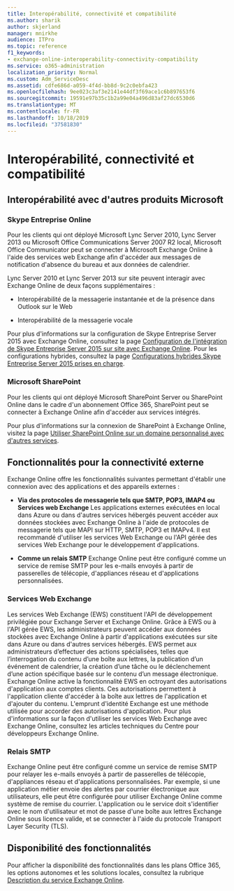 ```yaml
---
title: Interopérabilité, connectivité et compatibilité
ms.author: sharik
author: skjerland
manager: mnirkhe
audience: ITPro
ms.topic: reference
f1_keywords:
- exchange-online-interoperability-connectivity-compatibility
ms.service: o365-administration
localization_priority: Normal
ms.custom: Adm_ServiceDesc
ms.assetid: cdfe686d-a059-4f4d-bb8d-9c2c0ebfa423
ms.openlocfilehash: 9ee023c3af3e2141e44df3f69ace1c6b897653f6
ms.sourcegitcommit: 19591e97b35c1b2a99e04a496d83af27dc6530d6
ms.translationtype: MT
ms.contentlocale: fr-FR
ms.lasthandoff: 10/18/2019
ms.locfileid: "37581830"
---
```

# <a name="interoperability-connectivity-and-compatibility"></a>Interopérabilité, connectivité et compatibilité

## <a name="interoperability-with-other-microsoft-products"></a>Interopérabilité avec d'autres produits Microsoft

### <a name="skype-for-business-online"></a>Skype Entreprise Online

Pour les clients qui ont déployé Microsoft Lync Server 2010, Lync Server 2013 ou Microsoft Office Communications Server 2007 R2 local, Microsoft Office Communicator peut se connecter à Microsoft Exchange Online à l'aide des services web Exchange afin d'accéder aux messages de notification d'absence du bureau et aux données de calendrier.
  
Lync Server 2010 et Lync Server 2013 sur site peuvent interagir avec Exchange Online de deux façons supplémentaires :
  
- Interopérabilité de la messagerie instantanée et de la présence dans Outlook sur le Web
    
- Interopérabilité de la messagerie vocale
    
Pour plus d'informations sur la configuration de Skype Entreprise Server 2015 avec Exchange Online, consultez la page [Configuration de l'intégration de Skype Entreprise Server 2015 sur site avec Exchange Online](https://go.microsoft.com/fwlink/p/?LinkId=271804). Pour les configurations hybrides, consultez la page [Configurations hybrides Skype Entreprise Server 2015 prises en charge](https://go.microsoft.com/fwlink/?LinkID=513084).
  
### <a name="microsoft-sharepoint"></a>Microsoft SharePoint

Pour les clients qui ont déployé Microsoft SharePoint Server ou SharePoint Online dans le cadre d'un abonnement Office 365, SharePoint peut se connecter à Exchange Online afin d'accéder aux services intégrés.
  
Pour plus d'informations sur la connexion de SharePoint à Exchange Online, visitez la page [Utiliser SharePoint Online sur un domaine personnalisé avec d'autres services](https://go.microsoft.com/fwlink/?LinkId=271805).
  
## <a name="features-for-external-connectivity"></a>Fonctionnalités pour la connectivité externe

Exchange Online offre les fonctionnalités suivantes permettant d'établir une connexion avec des applications et des appareils externes :
  
- **Via des protocoles de messagerie tels que SMTP, POP3, IMAP4 ou Services web Exchange** Les applications externes exécutées en local dans Azure ou dans d'autres services hébergés peuvent accéder aux données stockées avec Exchange Online à l'aide de protocoles de messagerie tels que MAPI sur HTTP, SMTP, POP3 et IMAPv4. Il est recommandé d'utiliser les services Web Exchange ou l'API gérée des services Web Exchange pour le développement d'applications. 
    
- **Comme un relais SMTP** Exchange Online peut être configuré comme un service de remise SMTP pour les e-mails envoyés à partir de passerelles de télécopie, d'appliances réseau et d'applications personnalisées. 
    
### <a name="exchange-web-services"></a>Services Web Exchange

Les services Web Exchange (EWS) constituent l'API de développement privilégiée pour Exchange Server et Exchange Online. Grâce à EWS ou à l'API gérée EWS, les administrateurs peuvent accéder aux données stockées avec Exchange Online à partir d'applications exécutées sur site dans Azure ou dans d'autres services hébergés. EWS permet aux administrateurs d’effectuer des actions spécialisées, telles que l’interrogation du contenu d’une boîte aux lettres, la publication d’un événement de calendrier, la création d’une tâche ou le déclenchement d’une action spécifique basée sur le contenu d’un message électronique. Exchange Online active la fonctionnalité EWS en octroyant des autorisations d'application aux comptes clients. Ces autorisations permettent à l'application cliente d'accéder à la boîte aux lettres de l'application et d'ajouter du contenu. L'emprunt d'identité Exchange est une méthode utilisée pour accorder des autorisations d'application. Pour plus d'informations sur la façon d'utiliser les services Web Exchange avec Exchange Online, consultez les articles techniques du Centre pour développeurs Exchange Online.
  
### <a name="smtp-relay"></a>Relais SMTP

Exchange Online peut être configuré comme un service de remise SMTP pour relayer les e-mails envoyés à partir de passerelles de télécopie, d'appliances réseau et d'applications personnalisées. Par exemple, si une application métier envoie des alertes par courrier électronique aux utilisateurs, elle peut être configurée pour utiliser Exchange Online comme système de remise du courrier. L'application ou le service doit s'identifier avec le nom d'utilisateur et mot de passe d'une boîte aux lettres Exchange Online sous licence valide, et se connecter à l'aide du protocole Transport Layer Security (TLS).
  
## <a name="feature-availability"></a>Disponibilité des fonctionnalités

Pour afficher la disponibilité des fonctionnalités dans les plans Office 365, les options autonomes et les solutions locales, consultez la rubrique [Description du service Exchange Online](exchange-online-service-description.md).
  

